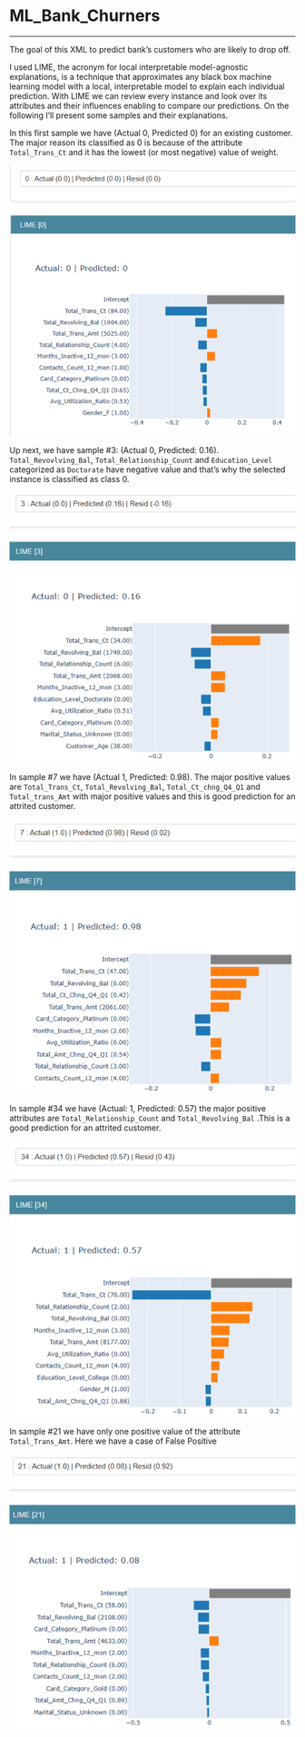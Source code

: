 # ML_Bank_Churners
- - - -

The goal of this XML to predict bank’s customers who are likely to drop off.

I used LIME, the acronym for local interpretable model-agnostic explanations, is a technique that approximates any black box machine learning model with a local, interpretable model to explain each individual prediction.
With LIME we can review every instance and look over its attributes and their influences enabling to compare our predictions. On the following I’ll present some samples and their explanations.

In this first sample we have (Actual 0, Predicted 0) for an existing customer. The major reason its classified as 0 is because of the attribute `Total_Trans_Ct` and it has the lowest (or most negative) value of weight.

<p align="center">
  <img src="https://github.com/gil612/ML_Bank_Churners/blob/main/Images/LIME%5B0%5D.png" width="600"/>
</p>

Up next, we have sample #3: (Actual 0, Predicted: 0.16). `Total_Revovlving_Bal`, `Total_Relationship_Count` and `Education_Level` categorized as `Doctorate` have negative value and that’s why the selected instance is classified as class 0.  

<p align="center">
    <img src="https://github.com/gil612/ML_Bank_Churners/blob/main/Images/LIME%5B3%5D.png" width="600"/>
</p> 

In sample #7 we have (Actual 1, Predicted: 0.98). The major positive values are `Total_Trans_Ct`, `Total_Revolving_Bal`, `Total_Ct_chng_Q4_Q1` and `Total_trans_Amt` with major positive values and this is good prediction for an attrited customer.
<p align="center">
    <img src="https://github.com/gil612/ML_Bank_Churners/blob/main/Images/LIME%5B7%5D.png" width="600"/>
</p>

In sample #34 we have (Actual: 1, Predicted: 0.57) the major positive attributes are `Total_Relationship_Count` and `Total_Revolving_Bal` .This is a good prediction for an attrited customer.
  <p align="center">
     <img src="https://github.com/gil612/ML_Bank_Churners/blob/main/Images/LIME%5B34%5D.png" width="600"/>
    </p>

In sample #21 we have only one positive value of the attribute `Total_Trans_Amt`. Here we have a case of False Positive
  <p align="center">
     <img src="https://github.com/gil612/ML_Bank_Churners/blob/main/Images/LIME%5B21%5D.png" width="600"/>
    </p>
